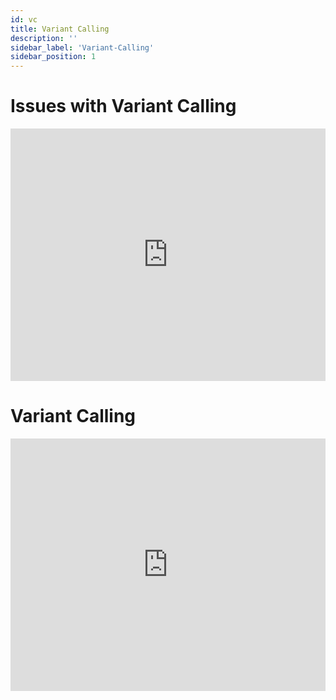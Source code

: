 ```yaml
---
id: vc
title: Variant Calling
description: ''
sidebar_label: 'Variant-Calling'
sidebar_position: 1
---
```


# Issues with Variant Calling

<iframe src="https://docs.google.com/presentation/d/e/2PACX-1vRrIp6-0NUB3_NfioEQqV_YJKeZenwh4xViVMKB_adAP_XNJsnxGX-cvS4Ta0VXW_5Stlh2KHql4ESP/embed?start=false&amp;loop=false&amp;delayms=3000" allowfullscreen="true" mozallowfullscreen="true" webkitallowfullscreen="true" width="100%" height="404" frameborder="0"></iframe>

# Variant Calling

<iframe src="https://docs.google.com/presentation/d/e/2PACX-1vQHo1OWBXMPivhBSvoTE_TOj19qG_vVqz54PTXQe6bafYeUvLw5DJVvuncnp9OIoWUrm7DNQ9Z-_hww/embed?start=false&amp;loop=false&amp;delayms=3000" allowfullscreen="true" mozallowfullscreen="true" webkitallowfullscreen="true" width="100%" height="404px" frameborder="0"></iframe>
